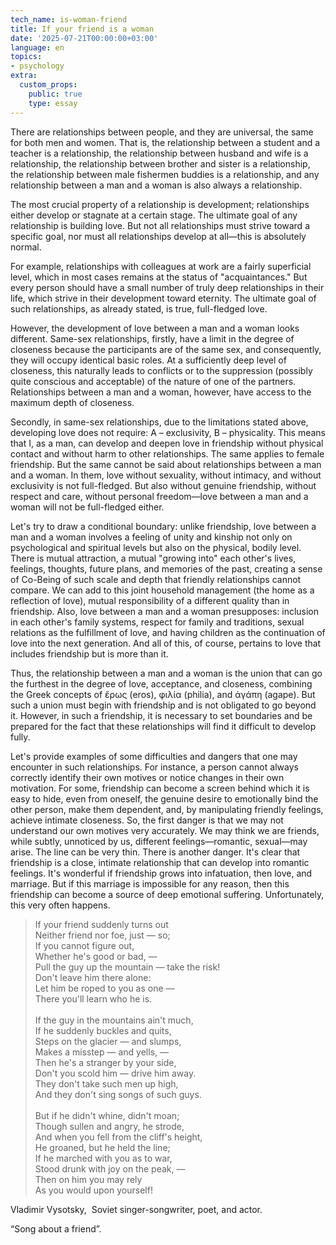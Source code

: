 ```yaml
---
tech_name: is-woman-friend
title: If your friend is a woman
date: '2025-07-21T00:00:00+03:00'
language: en
topics:
- psychology
extra:
  custom_props:
    public: true
    type: essay
---
```


There are relationships between people, and they are universal, the same for both men and women. That is, the relationship between a student and a teacher is a relationship, the relationship between husband and wife is a relationship, the relationship between brother and sister is a relationship, the relationship between male fishermen buddies is a relationship, and any relationship between a man and a woman is also always a relationship.

The most crucial property of a relationship is development; relationships either develop or stagnate at a certain stage. The ultimate goal of any relationship is building love. But not all relationships must strive toward a specific goal, nor must all relationships develop at all—this is absolutely normal.

For example, relationships with colleagues at work are a fairly superficial level, which in most cases remains at the status of "acquaintances." But every person should have a small number of truly deep relationships in their life, which strive in their development toward eternity. The ultimate goal of such relationships, as already stated, is true, full-fledged love.

However, the development of love between a man and a woman looks different.
Same-sex relationships, firstly, have a limit in the degree of closeness because the participants are of the same sex, and consequently, they will occupy identical basic roles. At a sufficiently deep level of closeness, this naturally leads to conflicts or to the suppression (possibly quite conscious and acceptable) of the nature of one of the partners. Relationships between a man and a woman, however, have access to the maximum depth of closeness.

Secondly, in same-sex relationships, due to the limitations stated above, developing love does not require: A – exclusivity, B – physicality. This means that I, as a man, can develop and deepen love in friendship without physical contact and without harm to other relationships. The same applies to female friendship. But the same cannot be said about relationships between a man and a woman. In them, love without sexuality, without intimacy, and without exclusivity is not full-fledged. But also without genuine friendship, without respect and care, without personal freedom—love between a man and a woman will not be full-fledged either.

Let's try to draw a conditional boundary: unlike friendship, love between a man and a woman involves a feeling of unity and kinship not only on psychological and spiritual levels but also on the physical, bodily level. There is mutual attraction, a mutual "growing into" each other's lives, feelings, thoughts, future plans, and memories of the past, creating a sense of Co-Being of such scale and depth that friendly relationships cannot compare. We can add to this joint household management (the home as a reflection of love), mutual responsibility of a different quality than in friendship. Also, love between a man and a woman presupposes: inclusion in each other's family systems, respect for family and traditions, sexual relations as the fulfillment of love, and having children as the continuation of love into the next generation. And all of this, of course, pertains to love that includes friendship but is more than it.

Thus, the relationship between a man and a woman is the union that can go the furthest in the degree of love, acceptance, and closeness, combining the Greek concepts of ἔρως (eros), φιλία (philia), and ἀγάπη (agape). But such a union must begin with friendship and is not obligated to go beyond it. However, in such a friendship, it is necessary to set boundaries and be prepared for the fact that these relationships will find it difficult to develop fully.

Let's provide examples of some difficulties and dangers that one may encounter in such relationships. For instance, a person cannot always correctly identify their own motives or notice changes in their own motivation. For some, friendship can become a screen behind which it is easy to hide, even from oneself, the genuine desire to emotionally bind the other person, make them dependent, and, by manipulating friendly feelings, achieve intimate closeness. So, the first danger is that we may not understand our own motives very accurately. We may think we are friends, while subtly, unnoticed by us, different feelings—romantic, sexual—may arise. The line can be very thin. There is another danger. It's clear that friendship is a close, intimate relationship that can develop into romantic feelings. It's wonderful if friendship grows into infatuation, then love, and marriage. But if this marriage is impossible for any reason, then this friendship can become a source of deep emotional suffering. Unfortunately, this very often happens.


>If your friend suddenly turns out<br>
Neither friend nor foe, just — so;<br>
If you cannot figure out,<br>
Whether he's good or bad, —<br>
Pull the guy up the mountain — take the risk!<br>
Don't leave him there alone:<br>
Let him be roped to you as one —<br>
There you'll learn who he is.<br>
><br>
>If the guy in the mountains ain't much,<br>
If he suddenly buckles and quits,<br>
Steps on the glacier — and slumps,<br>
Makes a misstep — and yells, —<br>
Then he's a stranger by your side,<br>
Don't you scold him — drive him away.<br>
They don't take such men up high,<br>
And they don't sing songs of such guys.<br>
><br>
>But if he didn't whine, didn't moan;<br>
Though sullen and angry, he strode,<br>
And when you fell from the cliff's height,<br>
He groaned, but he held the line;<br>
If he marched with you as to war,<br>
Stood drunk with joy on the peak, —<br>
Then on him you may rely<br>
As you would upon yourself!<br>

Vladimir Vysotsky,  Soviet singer-songwriter, poet, and actor.

“Song about a friend”.